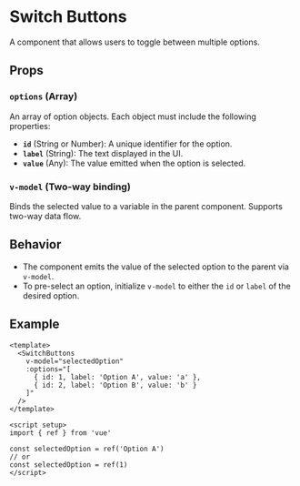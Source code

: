 # Switch Buttons

A component that allows users to toggle between multiple options.

## Props

### `options` (Array)
An array of option objects. Each object must include the following properties:

- **`id`** (String or Number): A unique identifier for the option.
- **`label`** (String): The text displayed in the UI.
- **`value`** (Any): The value emitted when the option is selected.

### `v-model` (Two-way binding)
Binds the selected value to a variable in the parent component. Supports two-way data flow.

## Behavior

- The component emits the value of the selected option to the parent via `v-model`.
- To pre-select an option, initialize `v-model` to either the `id` or `label` of the desired option.

## Example

```vue
<template>
  <SwitchButtons
    v-model="selectedOption"
    :options="[
      { id: 1, label: 'Option A', value: 'a' },
      { id: 2, label: 'Option B', value: 'b' }
    ]"
  />
</template>

<script setup>
import { ref } from 'vue'

const selectedOption = ref('Option A')
// or
const selectedOption = ref(1)
</script>
